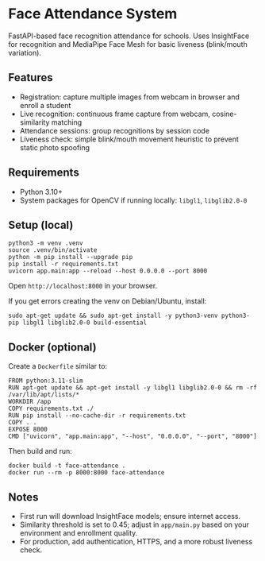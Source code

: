 # Face Attendance System

FastAPI-based face recognition attendance for schools. Uses InsightFace for recognition and MediaPipe Face Mesh for basic liveness (blink/mouth variation).

## Features
- Registration: capture multiple images from webcam in browser and enroll a student
- Live recognition: continuous frame capture from webcam, cosine-similarity matching
- Attendance sessions: group recognitions by session code
- Liveness check: simple blink/mouth movement heuristic to prevent static photo spoofing

## Requirements
- Python 3.10+
- System packages for OpenCV if running locally: `libgl1`, `libglib2.0-0`

## Setup (local)
```
python3 -m venv .venv
source .venv/bin/activate
python -m pip install --upgrade pip
pip install -r requirements.txt
uvicorn app.main:app --reload --host 0.0.0.0 --port 8000
```
Open `http://localhost:8000` in your browser.

If you get errors creating the venv on Debian/Ubuntu, install:
```
sudo apt-get update && sudo apt-get install -y python3-venv python3-pip libgl1 libglib2.0-0 build-essential
```

## Docker (optional)
Create a `Dockerfile` similar to:
```
FROM python:3.11-slim
RUN apt-get update && apt-get install -y libgl1 libglib2.0-0 && rm -rf /var/lib/apt/lists/*
WORKDIR /app
COPY requirements.txt ./
RUN pip install --no-cache-dir -r requirements.txt
COPY . .
EXPOSE 8000
CMD ["uvicorn", "app.main:app", "--host", "0.0.0.0", "--port", "8000"]
```
Then build and run:
```
docker build -t face-attendance .
docker run --rm -p 8000:8000 face-attendance
```

## Notes
- First run will download InsightFace models; ensure internet access.
- Similarity threshold is set to 0.45; adjust in `app/main.py` based on your environment and enrollment quality.
- For production, add authentication, HTTPS, and a more robust liveness check.
